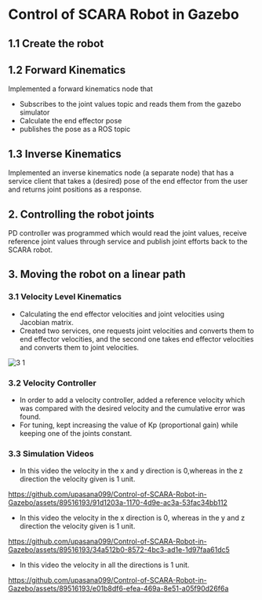 # Control of SCARA Robot in Gazebo


## 1.1  Create the robot
## 1.2 Forward Kinematics
Implemented a forward kinematics node that
* Subscribes to the joint values topic and reads them from the gazebo simulator
* Calculate the end effector pose
* publishes the pose as a ROS topic 
## 1.3 Inverse Kinematics 

Implemented an inverse kinematics node (a separate node) that has a service client that takes a (desired) pose of the end effector from the user and returns joint positions as a response.



## 2. Controlling the robot joints

PD controller was programmed which would read the joint values, receive reference joint values through service and publish joint efforts back to the SCARA robot.


## 3. Moving the robot on a linear path

### 3.1 Velocity Level Kinematics 

* Calculating the end effector velocities and joint velocities using Jacobian matrix.
* Created two services, one requests joint velocities and converts them to end effector velocities, and the second one takes end effector velocities and converts them to joint velocities.

![3 1](https://github.com/upasana099/Control-of-SCARA-Robot-in-Gazebo/assets/89516193/81faee59-52e9-4e72-a36d-c8a1fa25bc2c)


### 3.2 Velocity Controller 

* In order to add a velocity controller, added a reference velocity which was compared with the desired velocity and the cumulative error was found. 
*	For tuning, kept increasing the value of Kp (proportional gain) while keeping one of the joints constant.

### 3.3 Simulation Videos

-	In this video the velocity in the x and y direction is 0,whereas in the z direction the velocity given is 1 unit.




https://github.com/upasana099/Control-of-SCARA-Robot-in-Gazebo/assets/89516193/91d1203a-1170-4d9e-ac3a-53fac34bb112




-	In this video the velocity in the x direction is 0, whereas in the y and z direction the velocity given is 1 unit.




https://github.com/upasana099/Control-of-SCARA-Robot-in-Gazebo/assets/89516193/34a512b0-8572-4bc3-ad1e-1d97faa61dc5






-	In this video the velocity in all the directions is 1 unit. 




https://github.com/upasana099/Control-of-SCARA-Robot-in-Gazebo/assets/89516193/e01b8df6-efea-469a-8e51-a05f90d26f6a





